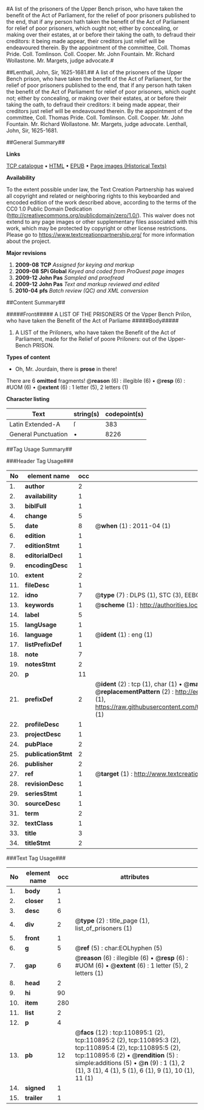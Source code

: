 #A list of the prisoners of the Upper Bench prison, who have taken the benefit of the Act of Parliament, for the relief of poor prisoners published to the end, that if any person hath taken the benefit of the Act of Parliament for relief of poor prisoners, which ought not; either by concealing, or making over their estates, at or before their taking the oath, to defraud their creditors: it being made appear, their creditors just relief will be endeavoured therein. By the appointment of the committee, Coll. Thomas Pride. Coll. Tomlinson. Coll. Cooper. Mr. John Fountain. Mr. Richard Wollastone. Mr. Margets, judge advocate.#

##Lenthall, John, Sir, 1625-1681.##
A list of the prisoners of the Upper Bench prison, who have taken the benefit of the Act of Parliament, for the relief of poor prisoners published to the end, that if any person hath taken the benefit of the Act of Parliament for relief of poor prisoners, which ought not; either by concealing, or making over their estates, at or before their taking the oath, to defraud their creditors: it being made appear, their creditors just relief will be endeavoured therein. By the appointment of the committee, Coll. Thomas Pride. Coll. Tomlinson. Coll. Cooper. Mr. John Fountain. Mr. Richard Wollastone. Mr. Margets, judge advocate.
Lenthall, John, Sir, 1625-1681.

##General Summary##

**Links**

[TCP catalogue](http://www.ota.ox.ac.uk/tcp/)  • 
[HTML](http://tei.it.ox.ac.uk/tcp/Texts-HTML/free/A88/A88357.html)  • 
[EPUB](http://tei.it.ox.ac.uk/tcp/Texts-EPUB/free/A88/A88357.epub) • 
[Page images (Historical Texts)](https://historicaltexts.jisc.ac.uk/eebo-99858836e)

**Availability**

To the extent possible under law, the Text Creation Partnership has waived all copyright and related or neighboring rights to this keyboarded and encoded edition of the work described above, according to the terms of the CC0 1.0 Public Domain Dedication (http://creativecommons.org/publicdomain/zero/1.0/). This waiver does not extend to any page images or other supplementary files associated with this work, which may be protected by copyright or other license restrictions. Please go to https://www.textcreationpartnership.org/ for more information about the project.

**Major revisions**

1. __2009-08__ __TCP__ *Assigned for keying and markup*
1. __2009-08__ __SPi Global__ *Keyed and coded from ProQuest page images*
1. __2009-12__ __John Pas__ *Sampled and proofread*
1. __2009-12__ __John Pas__ *Text and markup reviewed and edited*
1. __2010-04__ __pfs__ *Batch review (QC) and XML conversion*

##Content Summary##

#####Front#####
A LIST OF THE PRISONERS Of the Vpper Bench Priſon, who have taken the Benefit of the Act of Parliame
#####Body#####

1. A LIST of the Priſoners, who have taken the Benefit of the Act of Parliament, made for the Relief of poore Priſoners: out of the Upper-Bench PRISON.

**Types of content**

  * Oh, Mr. Jourdain, there is **prose** in there!

There are 6 **omitted** fragments! 
 @__reason__ (6) : illegible (6)  •  @__resp__ (6) : #UOM (6)  •  @__extent__ (6) : 1 letter (5), 2 letters (1)

**Character listing**


|Text|string(s)|codepoint(s)|
|---|---|---|
|Latin Extended-A|ſ|383|
|General Punctuation|•|8226|

##Tag Usage Summary##

###Header Tag Usage###

|No|element name|occ|attributes|
|---|---|---|---|
|1.|__author__|2||
|2.|__availability__|1||
|3.|__biblFull__|1||
|4.|__change__|5||
|5.|__date__|8| @__when__ (1) : 2011-04 (1)|
|6.|__edition__|1||
|7.|__editionStmt__|1||
|8.|__editorialDecl__|1||
|9.|__encodingDesc__|1||
|10.|__extent__|2||
|11.|__fileDesc__|1||
|12.|__idno__|7| @__type__ (7) : DLPS (1), STC (3), EEBO-CITATION (1), PROQUEST (1), VID (1)|
|13.|__keywords__|1| @__scheme__ (1) : http://authorities.loc.gov/ (1)|
|14.|__label__|5||
|15.|__langUsage__|1||
|16.|__language__|1| @__ident__ (1) : eng (1)|
|17.|__listPrefixDef__|1||
|18.|__note__|7||
|19.|__notesStmt__|2||
|20.|__p__|11||
|21.|__prefixDef__|2| @__ident__ (2) : tcp (1), char (1)  •  @__matchPattern__ (2) : ([0-9\-]+):([0-9IVX]+) (1), (.+) (1)  •  @__replacementPattern__ (2) : http://eebo.chadwyck.com/downloadtiff?vid=$1&page=$2 (1), https://raw.githubusercontent.com/textcreationpartnership/Texts/master/tcpchars.xml#$1 (1)|
|22.|__profileDesc__|1||
|23.|__projectDesc__|1||
|24.|__pubPlace__|2||
|25.|__publicationStmt__|2||
|26.|__publisher__|2||
|27.|__ref__|1| @__target__ (1) : http://www.textcreationpartnership.org/docs/. (1)|
|28.|__revisionDesc__|1||
|29.|__seriesStmt__|1||
|30.|__sourceDesc__|1||
|31.|__term__|2||
|32.|__textClass__|1||
|33.|__title__|3||
|34.|__titleStmt__|2||


###Text Tag Usage###

|No|element name|occ|attributes|
|---|---|---|---|
|1.|__body__|1||
|2.|__closer__|1||
|3.|__desc__|6||
|4.|__div__|2| @__type__ (2) : title_page (1), list_of_prisoners (1)|
|5.|__front__|1||
|6.|__g__|5| @__ref__ (5) : char:EOLhyphen (5)|
|7.|__gap__|6| @__reason__ (6) : illegible (6)  •  @__resp__ (6) : #UOM (6)  •  @__extent__ (6) : 1 letter (5), 2 letters (1)|
|8.|__head__|2||
|9.|__hi__|90||
|10.|__item__|280||
|11.|__list__|2||
|12.|__p__|4||
|13.|__pb__|12| @__facs__ (12) : tcp:110895:1 (2), tcp:110895:2 (2), tcp:110895:3 (2), tcp:110895:4 (2), tcp:110895:5 (2), tcp:110895:6 (2)  •  @__rendition__ (5) : simple:additions (5)  •  @__n__ (9) : 1 (1), 2 (1), 3 (1), 4 (1), 5 (1), 6 (1), 9 (1), 10 (1), 11 (1)|
|14.|__signed__|1||
|15.|__trailer__|1||
